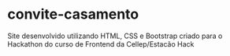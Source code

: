 # convite-casamento
Site desenvolvido utilizando HTML, CSS e Bootstrap criado para o Hackathon do curso de Frontend da Cellep/Estacão Hack
